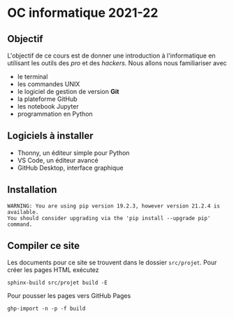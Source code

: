 # OC informatique 2021-22

## Objectif

L'objectif de ce cours est de donner une introduction à l'informatique en utilisant les outils des *pro* et des *hackers*. Nous allons nous familiariser avec

- le terminal
- les commandes UNIX
- le logiciel de gestion de version **Git**
- la plateforme GitHub
- les notebook Jupyter
- programmation en Python

## Logiciels à installer

- Thonny, un éditeur simple pour Python
- VS Code, un éditeur avancé
- GitHub Desktop, interface graphique


## Installation

    WARNING: You are using pip version 19.2.3, however version 21.2.4 is available.
    You should consider upgrading via the 'pip install --upgrade pip' command.


## Compiler ce site

Les documents pour ce site se trouvent dans le dossier `src/projet`. Pour créer les pages HTML exécutez

    sphinx-build src/projet build -E

Pour pousser les pages vers GitHub Pages

    ghp-import -n -p -f build
